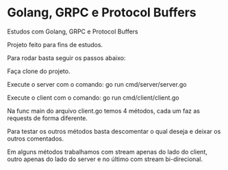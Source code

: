 # Golang, GRPC e Protocol Buffers
Estudos com Golang, GRPC e Protocol Buffers

Projeto feito para fins de estudos.

Para rodar basta seguir os passos abaixo:

Faça clone do projeto.

Execute o server com o comando: go run cmd/server/server.go  

Execute o client com o comando: go run cmd/client/client.go

Na func main do arquivo client.go temos 4 métodos, cada um faz 
as requests de forma diferente.

Para testar os outros métodos basta descomentar o qual deseja e deixar os outros comentados.

Em alguns métodos trabalhamos com stream apenas do lado do client, outro apenas do lado do server e no 
último com stream bi-direcional.
